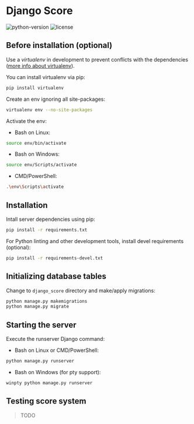 # Django Score

![python-version](https://img.shields.io/badge/python-v3.5%2B-blue.svg?style=flat-square)
![license](https://img.shields.io/github/license/mashape/apistatus.svg?style=flat-square)

## Before installation (optional)

Use a *virtualenv* in development to prevent conflicts with the dependencies ([more info about virtualenv](http://docs.python-guide.org/en/latest/dev/virtualenvs/)).

You can install virtualenv via pip:

```bash
pip install virtualenv
```

Create an env ignoring all site-packages:

```bash
virtualenv env --no-site-packages
```

Activate the env:

* Bash on Linux:
```bash
source env/bin/activate
```

* Bash on Windows:
```bash
source env/Scripts/activate
```

* CMD/PowerShell:
```bash
.\env\Scripts\activate
```

## Installation

Intall server dependencies using pip:

```bash
pip install -r requirements.txt
```

For Python linting and other development tools, install devel requirements (optional):

```bash
pip install -r requirements-devel.txt
```

## Initializing database tables

Change to `django_score` directory and make/apply migrations:

```bash
python manage.py makemigrations
python manage.py migrate
```

## Starting the server

Execute the runserver Django command:

* Bash on Linux or CMD/PowerShell:
```bash
python manage.py runserver
```

* Bash on Windows (for pty support):
```bash
winpty python manage.py runserver
```

## Testing score system

>TODO